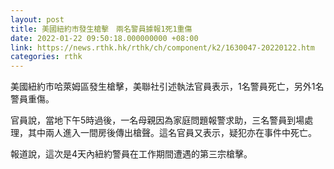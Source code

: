 ```yaml
---
layout: post
title: 美國紐約市發生槍擊　兩名警員據報1死1重傷
date: 2022-01-22 09:50:18.000000000 +08:00
link: https://news.rthk.hk/rthk/ch/component/k2/1630047-20220122.htm
categories: rthk
---
```


美國紐約市哈萊姆區發生槍擊，美聯社引述執法官員表示，1名警員死亡，另外1名警員重傷。

官員說，當地下午5時過後，一名母親因為家庭問題報警求助，三名警員到場處理，其中兩人進入一間房後傳出槍聲。這名官員又表示，疑犯亦在事件中死亡。

報道說，這次是4天內紐約警員在工作期間遭遇的第三宗槍擊。
